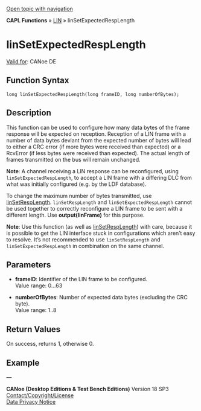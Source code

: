 [Open topic with navigation](../../../../../CANoeDEFamily.htm#Topics/CAPLFunctions/LIN/Functions/CAPLfunctionLINSetExpectedRespLength.md)

**CAPL Functions** » [LIN](../CAPLfunctionsLINOverview.md) » linSetExpectedRespLength

# linSetExpectedRespLength

[Valid for](../../../Shared/FeatureAvailability.md):  CANoe DE

## Function Syntax

```plaintext
long linSetExpectedRespLength(long frameID, long numberOfBytes);
```

## Description

This function can be used to configure how many data bytes of the frame response will be expected on reception. Reception of a LIN frame with a number of data bytes deviant from the expected number of bytes will lead to either a CRC error (if more bytes were received than expected) or a RcvError (if less bytes were received than expected). The actual length of frames transmitted on the bus will remain unchanged.

**Note**: A channel receiving a LIN response can be reconfigured, using `linSetExpectedRespLength`, to accept a LIN frame with a differing DLC from what was initially configured (e.g. by the LDF database).

To change the maximum number of bytes transmitted, use [linSetRespLength](CAPLfunctionLINSetRespLength.md). `linSetRespLength` and `linSetExpectedRespLength` cannot be used together to correctly reconfigure a LIN frame to be sent with a different length. Use **output(linFrame)** for this purpose.

**Note**: Use this function (as well as [linSetRespLength](CAPLfunctionLINSetRespLength.md)) with care, because it is possible to get the LIN interface stuck in configurations which aren’t easy to resolve. It’s not recommended to use `linSetRespLength` and `linSetExpectedRespLength` in combination on the same channel.

## Parameters

- **frameID**: Identifier of the LIN frame to be configured.  
  Value range: 0…63

- **numberOfBytes**: Number of expected data bytes (excluding the CRC byte).  
  Value range: 1..8

## Return Values

On success, returns 1, otherwise 0.

## Example

—

**CANoe (Desktop Editions & Test Bench Editions)** Version 18 SP3  
[Contact/Copyright/License](../../../Shared/ContactCopyrightLicense.md)  
[Data Privacy Notice](https://www.vector.com/int/en/company/get-info/privacy-policy/)
